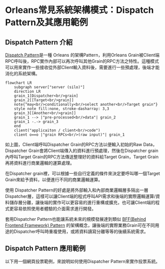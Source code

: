 # Orleans常見系統架構模式：Dispatch Pattern及其應用範例

## Dispatch Pattern 介紹

[Dispatch Pattern](https://github.com/OrleansContrib/DesignPatterns/blob/master/Dispatcher.md)是一種 Orleans 的架構Pattern，利用Orleans Grain被Client端RPC呼叫後，RPC實作內部可以再次呼叫其他Grain的RPC方法之特性。這種模式可以用來實作一些接收從外部Client輸入資料後，需要進行一些預處理，後端才能消化的系統架構。
```mermaid
flowchart LR
    subgraph server["server (silo)"]
    direction LR
    grain_1[Dispatcher<br/>grain]
    grain_2[[Target<br/>grain]]
    note{"may<br/>conditionally<br/>select another<br/>Target grain"}
    style note fill:none, stroke-dasharray: 3,3 
    grain_3[[Another<br/>grain]]
    grain_1 --> |"pre-processed<br/>data"| grain_2
    grain_1 -.-> grain_3
    end
    client("applicaiton / client<br/>code")
    client o==o |"grain RPCs<br/>(raw input)"| grain_1
```
如上圖，Client端呼叫Dispatcher Grain的RPC方法以便輸入初始的Raw Data，Dispatcher Grain會將Client端傳入的資料進行預處理，然後在Dispatcher grain內呼叫Target Grain的RPC方法傳送整理好的資料給Target Grain，Target Grain再將資料進行商業邏輯的運算處理。

在Dispatcher grain裡，可以根據一些自行定義的條件來決定要呼叫哪一個Target Grain來給予資料，以便進行不同的商業邏輯運算。

使用 Dispatcher Pattern的好處是將外部輸入和內部商業邏輯層多隔出一層Dispatcher層，這樣可以讓Client端的程式呼叫API需求和後端的實際邏輯運算/資料儲存層分離，讓後端的實作可以更容易的進行重構或擴充，也可讓Client端的程式更容易依照使用者體驗的介面需求進行開發。

套用Dispatcher Pattern也能讓系統未來的規模發展達到類似 [BFF(Behind Frontend Framework) Pattern](https://samnewman.io/patterns/architectural/bff) 的架構概念，讓後端的實際業務Grain可在不同用途的Dispatcher呼叫時重複使用，或將資料讀寫分離等等的後續系統需求。

## Dispatch Pattern 應用範例

以下用一個網頁投票範例，來說明如何使用Dispatcher Pattern來實作投票系統。
